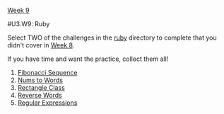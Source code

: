 [Week 9](./)

#U3.W9: Ruby

Select TWO of the challenges in the [ruby](../ruby) directory to complete that you didn't cover in [Week 8](../week-8).

If you have time and want the practice, collect them all!

1. [Fibonacci Sequence](../cs/fibonacci-sequence)
2. [Nums to Words](../cs/nums-to-words)
3. [Rectangle Class](../cs/rectangle-class)
4. [Reverse Words](../cs/reverse-words)
5. [Regular Expressions](../cs/regular-expressions)